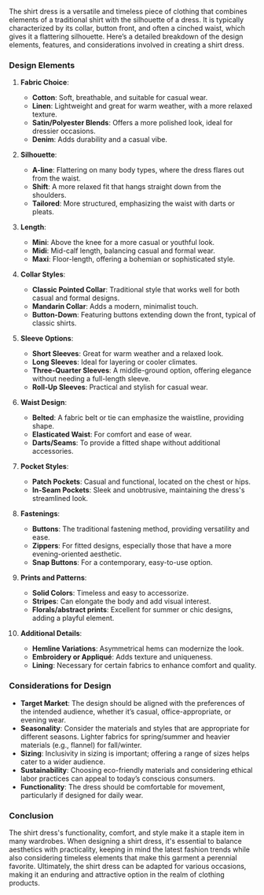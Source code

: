 The shirt dress is a versatile and timeless piece of clothing that combines elements of a traditional shirt with the silhouette of a dress. It is typically characterized by its collar, button front, and often a cinched waist, which gives it a flattering silhouette. Here’s a detailed breakdown of the design elements, features, and considerations involved in creating a shirt dress.

### Design Elements

1. **Fabric Choice**:
   - **Cotton**: Soft, breathable, and suitable for casual wear.
   - **Linen**: Lightweight and great for warm weather, with a more relaxed texture.
   - **Satin/Polyester Blends**: Offers a more polished look, ideal for dressier occasions.
   - **Denim**: Adds durability and a casual vibe.

2. **Silhouette**:
   - **A-line**: Flattering on many body types, where the dress flares out from the waist.
   - **Shift**: A more relaxed fit that hangs straight down from the shoulders.
   - **Tailored**: More structured, emphasizing the waist with darts or pleats.

3. **Length**:
   - **Mini**: Above the knee for a more casual or youthful look.
   - **Midi**: Mid-calf length, balancing casual and formal wear.
   - **Maxi**: Floor-length, offering a bohemian or sophisticated style.

4. **Collar Styles**:
   - **Classic Pointed Collar**: Traditional style that works well for both casual and formal designs.
   - **Mandarin Collar**: Adds a modern, minimalist touch.
   - **Button-Down**: Featuring buttons extending down the front, typical of classic shirts.

5. **Sleeve Options**:
   - **Short Sleeves**: Great for warm weather and a relaxed look.
   - **Long Sleeves**: Ideal for layering or cooler climates.
   - **Three-Quarter Sleeves**: A middle-ground option, offering elegance without needing a full-length sleeve.
   - **Roll-Up Sleeves**: Practical and stylish for casual wear.

6. **Waist Design**:
   - **Belted**: A fabric belt or tie can emphasize the waistline, providing shape.
   - **Elasticated Waist**: For comfort and ease of wear.
   - **Darts/Seams**: To provide a fitted shape without additional accessories.

7. **Pocket Styles**:
   - **Patch Pockets**: Casual and functional, located on the chest or hips.
   - **In-Seam Pockets**: Sleek and unobtrusive, maintaining the dress's streamlined look.

8. **Fastenings**:
   - **Buttons**: The traditional fastening method, providing versatility and ease.
   - **Zippers**: For fitted designs, especially those that have a more evening-oriented aesthetic.
   - **Snap Buttons**: For a contemporary, easy-to-use option.

9. **Prints and Patterns**:
   - **Solid Colors**: Timeless and easy to accessorize.
   - **Stripes**: Can elongate the body and add visual interest.
   - **Florals/abstract prints**: Excellent for summer or chic designs, adding a playful element.

10. **Additional Details**:
    - **Hemline Variations**: Asymmetrical hems can modernize the look.
    - **Embroidery or Appliqué**: Adds texture and uniqueness.
    - **Lining**: Necessary for certain fabrics to enhance comfort and quality.

### Considerations for Design

- **Target Market**: The design should be aligned with the preferences of the intended audience, whether it’s casual, office-appropriate, or evening wear.
- **Seasonality**: Consider the materials and styles that are appropriate for different seasons. Lighter fabrics for spring/summer and heavier materials (e.g., flannel) for fall/winter.
- **Sizing**: Inclusivity in sizing is important; offering a range of sizes helps cater to a wider audience.
- **Sustainability**: Choosing eco-friendly materials and considering ethical labor practices can appeal to today’s conscious consumers.
- **Functionality**: The dress should be comfortable for movement, particularly if designed for daily wear.

### Conclusion

The shirt dress's functionality, comfort, and style make it a staple item in many wardrobes. When designing a shirt dress, it's essential to balance aesthetics with practicality, keeping in mind the latest fashion trends while also considering timeless elements that make this garment a perennial favorite. Ultimately, the shirt dress can be adapted for various occasions, making it an enduring and attractive option in the realm of clothing products.
